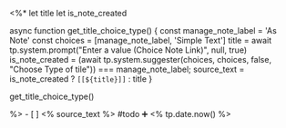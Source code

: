  <%*
let title
let is_note_created

async function get_title_choice_type() {
    const manage_note_label = 'As Note'
    const choices = [manage_note_label, 'Simple Text']
    title = await tp.system.prompt("Enter a value (Choice Note Link)", null, true)
    is_note_created = (await tp.system.suggester(choices, choices, false, "Choose Type of tile")) === manage_note_label;
    source_text = is_note_created ? `[[${title}]]` : title
}



get_title_choice_type()

%>   - [ ] <% source_text %>  #todo  ➕ <% tp.date.now() %>